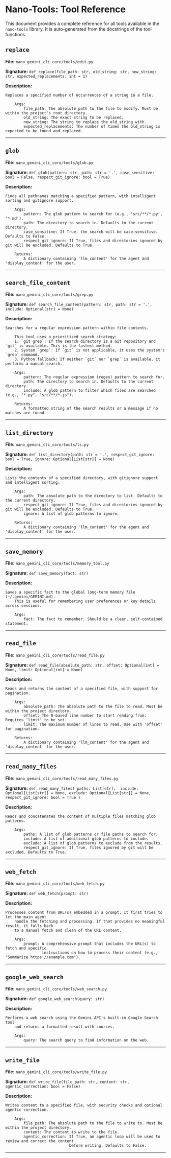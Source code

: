 # Nano-Tools: Tool Reference

This document provides a complete reference for all tools available in the `nano-tools` library. It is auto-generated from the docstrings of the tool functions.

## `replace`

**File:** `nano_gemini_cli_core/tools/edit.py`

**Signature:** `def replace(file_path: str, old_string: str, new_string: str, expected_replacements: int = 1)`

**Description:**
```
Replaces a specified number of occurrences of a string in a file.

    Args:
        file_path: The absolute path to the file to modify. Must be within the project's root directory.
        old_string: The exact string to be replaced.
        new_string: The string to replace the old_string with.
        expected_replacements: The number of times the old_string is expected to be found and replaced.
```

---

## `glob`

**File:** `nano_gemini_cli_core/tools/glob.py`

**Signature:** `def glob(pattern: str, path: str = '.', case_sensitive: bool = False, respect_git_ignore: bool = True)`

**Description:**
```
Finds all pathnames matching a specified pattern, with intelligent sorting and gitignore support.

    Args:
        pattern: The glob pattern to search for (e.g., 'src/**/*.py', '*.md').
        path: The directory to search in. Defaults to the current directory.
        case_sensitive: If True, the search will be case-sensitive. Defaults to False.
        respect_git_ignore: If True, files and directories ignored by git will be excluded. Defaults to True.
        
    Returns:
        A dictionary containing 'llm_content' for the agent and 'display_content' for the user.
```

---

## `search_file_content`

**File:** `nano_gemini_cli_core/tools/grep.py`

**Signature:** `def search_file_content(pattern: str, path: str = '.', include: Optional[str] = None)`

**Description:**
```
Searches for a regular expression pattern within file contents.

    This tool uses a prioritized search strategy:
    1. `git grep`: If the search directory is a Git repository and `git` is available. This is the fastest method.
    2. System `grep`: If `git` is not applicable, it uses the system's `grep` command.
    3. Python fallback: If neither `git` nor `grep` is available, it performs a manual search.

    Args:
        pattern: The regular expression (regex) pattern to search for.
        path: The directory to search in. Defaults to the current directory.
        include: A glob pattern to filter which files are searched (e.g., "*.py", "src/**/*.js").
    
    Returns:
        A formatted string of the search results or a message if no matches are found.
```

---

## `list_directory`

**File:** `nano_gemini_cli_core/tools/ls.py`

**Signature:** `def list_directory(path: str = '.', respect_git_ignore: bool = True, ignore: Optional[List[str]] = None)`

**Description:**
```
Lists the contents of a specified directory, with gitignore support and intelligent sorting.

    Args:
        path: The absolute path to the directory to list. Defaults to the current directory.
        respect_git_ignore: If True, files and directories ignored by git will be excluded. Defaults to True.
        ignore: A list of glob patterns to ignore.
        
    Returns:
        A dictionary containing 'llm_content' for the agent and 'display_content' for the user.
```

---

## `save_memory`

**File:** `nano_gemini_cli_core/tools/memory_tool.py`

**Signature:** `def save_memory(fact: str)`

**Description:**
```
Saves a specific fact to the global long-term memory file (~/.gemini/GEMINI.md).
    This is useful for remembering user preferences or key details across sessions.

    Args:
        fact: The fact to remember. Should be a clear, self-contained statement.
```

---

## `read_file`

**File:** `nano_gemini_cli_core/tools/read_file.py`

**Signature:** `def read_file(absolute_path: str, offset: Optional[int] = None, limit: Optional[int] = None)`

**Description:**
```
Reads and returns the content of a specified file, with support for pagination.

    Args:
        absolute_path: The absolute path to the file to read. Must be within the project directory.
        offset: The 0-based line number to start reading from. Requires 'limit' to be set.
        limit: The maximum number of lines to read. Use with 'offset' for pagination.
        
    Returns:
        A dictionary containing 'llm_content' for the agent and 'display_content' for the user.
```

---

## `read_many_files`

**File:** `nano_gemini_cli_core/tools/read_many_files.py`

**Signature:** `def read_many_files(
    paths: List[str], 
    include: Optional[List[str]] = None,
    exclude: Optional[List[str]] = None,
    respect_git_ignore: bool = True
)`

**Description:**
```
Reads and concatenates the content of multiple files matching glob patterns.

    Args:
        paths: A list of glob patterns or file paths to search for.
        include: A list of additional glob patterns to include.
        exclude: A list of glob patterns to exclude from the results.
        respect_git_ignore: If True, files ignored by git will be excluded. Defaults to True.
```

---

## `web_fetch`

**File:** `nano_gemini_cli_core/tools/web_fetch.py`

**Signature:** `def web_fetch(prompt: str)`

**Description:**
```
Processes content from URL(s) embedded in a prompt. It first tries to let the main agent
    handle the fetching and processing. If that provides no meaningful result, it falls back
    to a manual fetch and clean of the URL content.

    Args:
        prompt: A comprehensive prompt that includes the URL(s) to fetch and specific
                instructions on how to process their content (e.g., "Summarize https://example.com").
```

---

## `google_web_search`

**File:** `nano_gemini_cli_core/tools/web_search.py`

**Signature:** `def google_web_search(query: str)`

**Description:**
```
Performs a web search using the Gemini API's built-in Google Search tool
    and returns a formatted result with sources.

    Args:
        query: The search query to find information on the web.
```

---

## `write_file`

**File:** `nano_gemini_cli_core/tools/write_file.py`

**Signature:** `def write_file(file_path: str, content: str, agentic_correction: bool = False)`

**Description:**
```
Writes content to a specified file, with security checks and optional agentic correction.

    Args:
        file_path: The absolute path to the file to write to. Must be within the project directory.
        content: The content to write to the file.
        agentic_correction: If True, an agentic loop will be used to review and correct the content
                            before writing. Defaults to False.
```

---


